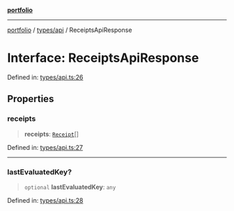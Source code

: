 [**portfolio**](../../../README.md)

***

[portfolio](../../../modules.md) / [types/api](../README.md) / ReceiptsApiResponse

# Interface: ReceiptsApiResponse

Defined in: [types/api.ts:26](https://github.com/tnorlund/Portfolio/blob/caeaad140c4d2a0e0cc0781c3f7548ea9aca04e9/portfolio/types/api.ts#L26)

## Properties

### receipts

> **receipts**: [`Receipt`](Receipt.md)[]

Defined in: [types/api.ts:27](https://github.com/tnorlund/Portfolio/blob/caeaad140c4d2a0e0cc0781c3f7548ea9aca04e9/portfolio/types/api.ts#L27)

***

### lastEvaluatedKey?

> `optional` **lastEvaluatedKey**: `any`

Defined in: [types/api.ts:28](https://github.com/tnorlund/Portfolio/blob/caeaad140c4d2a0e0cc0781c3f7548ea9aca04e9/portfolio/types/api.ts#L28)
